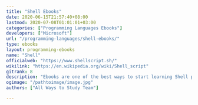 ```yaml
---
title: "Shell Ebooks"
date: 2020-06-15T21:57:40+08:00
lastmod: 2020-07-08T01:01:01+03:00
categories: ["Programming Languages Ebooks"]
developers: ["Microsoft"]
url: "/programming-languages/shell-ebooks/"
type: ebooks
layout: programming-ebooks
name: "Shell"
officialweb: "https://www.shellscript.sh/"
wikilink: "https://en.wikipedia.org/wiki/Shell_script"
gitrank: 8
description: "Ebooks are one of the best ways to start learning Shell programming, being eco-friendly, widely available, rich in content, mobile and in cases free played an important role to be in our top suggestions."
ogimage: "/pathtoimage/image.jpg"
authors: ["All Ways to Study Team"]

---
```


